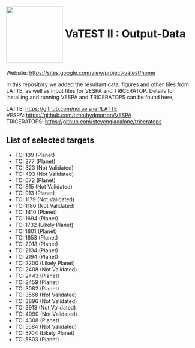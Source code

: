 <h1><img align="center" height="150" src="https://github.com/priyashmistry/VaTEST-II-Output-Files/blob/main/Logo/download.png"> VaTEST II : Output-Data</h1>

Website: https://sites.google.com/view/project-vatest/home

In this repository we added the resultant data, figures and other files from LATTE, as well as input files for VESPA and TRICERATOP. Details for installing and running VESPA and TRICERATOPS can be found here,

LATTE: https://github.com/noraeisner/LATTE  
VESPA: https://github.com/timothydmorton/VESPA   
TRICERATOPS: https://github.com/stevengiacalone/triceratops  

## List of selected targets
* TOI 139 (Planet)
* TOI 277 (Planet)
* TOI 323 (Not Validated)
* TOI 493 (Not Validated)
* TOI 672 (Planet)
* TOI 815 (Not Validated)
* TOI 913 (Planet)
* TOI 1179 (Not Validated)
* TOI 1180 (Not Validated)
* TOI 1410 (Planet)
* TOI 1694 (Planet)
* TOI 1732 (Likely Planet)
* TOI 1801 (Planet)
* TOI 1853 (Planet)
* TOI 2018 (Planet)
* TOI 2134 (Planet)
* TOI 2194 (Planet)
* TOI 2200 (Likely Planet)
* TOI 2408 (Not Validated)
* TOI 2443 (Planet)
* TOI 2459 (Planet)
* TOI 3082 (Planet)
* TOI 3568 (Not Validated)
* TOI 3896 (Not Validated)
* TOI 3913 (Not Validated)
* TOI 4090 (Not Validated)
* TOI 4308 (Planet)
* TOI 5584 (Not Validated)
* TOI 5704 (Likely Planet)
* TOI 5803 (Planet)
